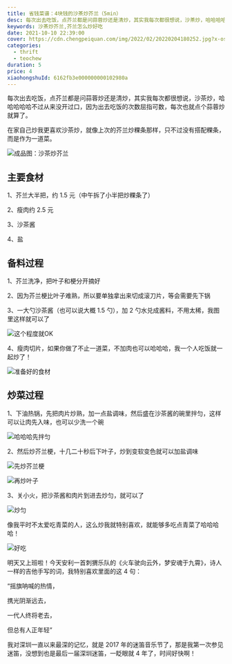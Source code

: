 ```yaml
---
title: 省钱菜谱：4块钱的沙茶炒芥兰（5min）
desc: 每次出去吃饭，点芥兰都是问蒜蓉炒还是清炒，其实我每次都很想说，沙茶炒，哈哈哈哈哈不过从来没开过口，因为出去吃饭的次数屈指可数，每次也就点个蒜蓉炒就算了。在家自己炒我更喜欢沙茶炒，就像上次的芥兰炒粿条那样，只不过没有搭配粿条，而是作为一道菜。
keywords: 沙茶炒芥兰,芥兰怎么炒好吃
date: 2021-10-10 22:39:00
cover: https://cdn.chengpeiquan.com/img/2022/02/20220204180252.jpg?x-oss-process=image/interlace,1
categories:
  - thrift
  - teochew
duration: 5
price: 4
xiaohongshuId: 6162fb3e000000000102980a
---
```


每次出去吃饭，点芥兰都是问蒜蓉炒还是清炒，其实我每次都很想说，沙茶炒，哈哈哈哈哈不过从来没开过口，因为出去吃饭的次数屈指可数，每次也就点个蒜蓉炒就算了。

在家自己炒我更喜欢沙茶炒，就像上次的芥兰炒粿条那样，只不过没有搭配粿条，而是作为一道菜。

![成品图：沙茶炒芥兰](https://cdn.chengpeiquan.com/img/2022/02/20220204180308.jpg?x-oss-process=image/interlace,1)

## 主要食材

1、芥兰大半把，约 1.5 元（中午拆了小半把炒粿条了）

2、瘦肉约 2.5 元

3、沙茶酱

4、盐

## 备料过程

1、芥兰洗净，把叶子和梗分开摘好

2、因为芥兰梗比叶子难熟，所以要单独拿出来切成滚刀片，等会需要先下锅

3、一大勺沙茶酱（也可以说大概 1.5 勺），加 2 勺水兑成酱料，不用太稀，我图里这样就可以了

![这个程度就OK](https://cdn.chengpeiquan.com/img/2022/02/20220204180304.jpg?x-oss-process=image/interlace,1)

4、瘦肉切片，如果你做了不止一道菜，不加肉也可以哈哈哈，我一个人吃饭就一起炒了！

![准备好的食材](https://cdn.chengpeiquan.com/img/2022/02/20220204180302.jpg?x-oss-process=image/interlace,1)

## 炒菜过程

1、下油热锅，先把肉片炒熟，加一点盐调味，然后盛在沙茶酱的碗里拌匀，这样可以让肉先入味，也可以少洗一个碗

![哈哈哈先拌匀](https://cdn.chengpeiquan.com/img/2022/02/20220204180303.jpg?x-oss-process=image/interlace,1)

2、然后炒芥兰梗，十几二十秒后下叶子，炒到变软变色就可以加盐调味

![先炒芥兰梗](https://cdn.chengpeiquan.com/img/2022/02/20220204180305.jpg?x-oss-process=image/interlace,1)

![再炒叶子](https://cdn.chengpeiquan.com/img/2022/02/20220204180306.jpg?x-oss-process=image/interlace,1)

3、关小火，把沙茶酱和肉片到进去炒匀，就可以了

![炒匀](https://cdn.chengpeiquan.com/img/2022/02/20220204180307.jpg?x-oss-process=image/interlace,1)

像我平时不太爱吃青菜的人，这么炒我就特别喜欢，就能够多吃点青菜了哈哈哈哈！

![好吃](https://cdn.chengpeiquan.com/img/2022/02/20220204180309.jpg?x-oss-process=image/interlace,1)

明天又上班啦！今天安利一首刺猬乐队的《火车驶向云外，梦安魂于九霄》，诗人一样的吉他手写的词，我特别喜欢里面的这 4 句：

“摇旗呐喊的热情，

携光阴渐远去，

一代人终将老去，

但总有人正年轻”

我对深圳一直以来最深的记忆，就是 2017 年的迷笛音乐节了，那是我第一次参见迷笛，没想到也是最后一届深圳迷笛，一眨眼就 4 年了，时间好快啊！
